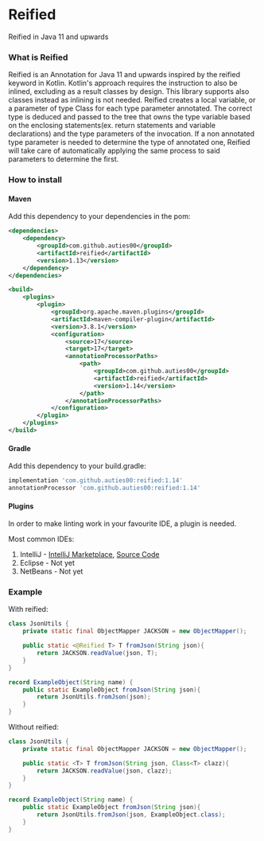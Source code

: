 # Reified
Reified in Java 11 and upwards

### What is Reified
Reified is an Annotation for Java 11 and upwards inspired by the reified keyword in Kotlin.
Kotlin's approach requires the instruction to also be inlined, excluding as a result classes by design.
This library supports also classes instead as inlining is not needed.
Reified creates a local variable, or a parameter of type Class<T> for each type parameter annotated.
The correct type is deduced and passed to the tree that owns the type variable 
based on the enclosing statements(ex. return statements and variable declarations) and the type parameters of the invocation.
If a non annotated type parameter is needed to determine the type of annotated one, Reified will take care of automatically applying
the same process to said parameters to determine the first.

### How to install

#### Maven
Add this dependency to your dependencies in the pom:
```xml
<dependencies>
    <dependency>
        <groupId>com.github.auties00</groupId>
        <artifactId>reified</artifactId>
        <version>1.13</version>
    </dependency>
</dependencies>

<build>
    <plugins>
        <plugin>
            <groupId>org.apache.maven.plugins</groupId>
            <artifactId>maven-compiler-plugin</artifactId>
            <version>3.8.1</version>
            <configuration>
                <source>17</source>
                <target>17</target>
                <annotationProcessorPaths>
                    <path>
                        <groupId>com.github.auties00</groupId>
                        <artifactId>reified</artifactId>
                        <version>1.14</version>
                    </path>
                </annotationProcessorPaths>
            </configuration>
        </plugin>
    </plugins>
</build>
```

#### Gradle
Add this dependency to your build.gradle:
```groovy
implementation 'com.github.auties00:reified:1.14'
annotationProcessor 'com.github.auties00:reified:1.14'
```

#### Plugins
In order to make linting work in your favourite IDE, a plugin is needed. 

Most common IDEs:
1. IntelliJ - [IntelliJ Marketplace](https://plugins.jetbrains.com/plugin/17786-reified), [Source Code](https://github.com/Auties00/ReifiedIdeaPlugin)
2. Eclipse - Not yet
3. NetBeans - Not yet

### Example
With reified:
```java
class JsonUtils {
    private static final ObjectMapper JACKSON = new ObjectMapper();

    public static <@Reified T> T fromJson(String json){
        return JACKSON.readValue(json, T);
    }
}

record ExampleObject(String name) {
    public static ExampleObject fromJson(String json){
        return JsonUtils.fromJson(json);
    }
}
```

Without reified:
```java
class JsonUtils {
    private static final ObjectMapper JACKSON = new ObjectMapper();

    public static <T> T fromJson(String json, Class<T> clazz){
        return JACKSON.readValue(json, clazz);
    }
}

record ExampleObject(String name) {
    public static ExampleObject fromJson(String json){
        return JsonUtils.fromJson(json, ExampleObject.class);
    }
}
```
